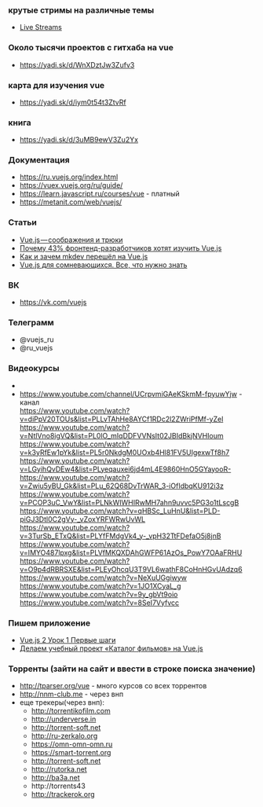### крутые стримы на различные темы
+ [Live Streams](https://www.youtube.com/watch?v=HSbj0dKErtY&list=PLswdBLT9llbjS2o4xreJqgBRjTmkEz6sv)

### Около тысячи проектов с гитхаба на vue
+ https://yadi.sk/d/WnXDztJw3Zufv3</br>

### карта для изучения vue
+ https://yadi.sk/d/iym0t54t3ZtvRf

### книга
+ https://yadi.sk/d/3uMB9ewV3Zu2Yx

### Документация
+ https://ru.vuejs.org/index.html
+ https://vuex.vuejs.org/ru/guide/
+ https://learn.javascript.ru/courses/vue - платный
+ https://metanit.com/web/vuejs/

### Статьи
+ [Vue.js — соображения и трюки](https://medium.com/devschacht/vue-js-considerations-and-tricks-58ec768ac237)
+ [Почему 43% фронтенд-разработчиков хотят изучить Vue.js](https://medium.com/devschacht/%D0%BF%D0%BE%D1%87%D0%B5%D0%BC%D1%83-%D1%84%D1%80%D0%BE%D0%BD%D1%82%D0%B5%D0%BD%D0%B4-%D1%80%D0%B0%D0%B7%D1%80%D0%B0%D0%B1%D0%BE%D1%82%D1%87%D0%B8%D0%BA%D0%B8-%D1%85%D0%BE%D1%82%D1%8F%D1%82-%D1%83%D1%87%D0%B8%D1%82%D1%8C-vue-js-63aa3b456dfa)
+ [Как и зачем mkdev перешёл на Vue.js](https://mkdev.me/posts/kak-i-zachem-mkdev-pereshyol-na-vue-js)
+ [Vue.js для сомневающихся. Все, что нужно знать](https://habr.com/post/329452/)

### ВК
+ https://vk.com/vuejs

### Телеграмм
+ @vuejs_ru
+ @ru_vuejs

### Видеокурсы
+ []()
+ []()
https://www.youtube.com/channel/UCrpvmiGAeKSkmM-fpyuwYjw - канал</br>
https://www.youtube.com/watch?v=diPpV20TOUs&list=PLLvTAhHe8AYCf1RDc2l2ZWriPfMf-yZel</br>
https://www.youtube.com/watch?v=NtlVno8igVQ&list=PL0lO_mIqDDFVVNsIt02JBIdBkjNVHIoum</br>
https://www.youtube.com/watch?v=k3yRfEw1pYk&list=PL5r0NkdgM0UOxb4Hl81FV5UIgexwTf8h7</br>
https://www.youtube.com/watch?v=LGyihQvDEw4&list=PLyeqauxei6jd4mL4E9860HnO5GYayooR-</br>
https://www.youtube.com/watch?v=Zwiu5yBU_Gk&list=PLu_62Q68DvTrWAR_3-iOfIdbqKU912i3z</br>
https://www.youtube.com/watch?v=PCOP3uC_VwY&list=PLNkWIWHIRwMH7ahn9uvvc5PG3o1tLscgB</br>
https://www.youtube.com/watch?v=qHBSc_LuHnU&list=PLD-piGJ3Dtl0C2gVy-_vZoxYRFWRwUvWL</br>
https://www.youtube.com/watch?v=3TurSb_ETxQ&list=PLYfFMdgVk4_y-_vpH32TtFDefaO5j8jnB</br>
https://www.youtube.com/watch?v=IMYO487lpxg&list=PLVfMKQXDAhGWFP61AzOs_PowY7OAaFRHU</br>
https://www.youtube.com/watch?v=O9p4dRBRSXE&list=PLEyOhcqU3T9VL6wathF8CoHnHGvUAdzq6</br>
https://www.youtube.com/watch?v=NeXuUGgiwyw</br>
https://www.youtube.com/watch?v=1JO1XCyaL_g</br>
https://www.youtube.com/watch?v=9y_gbVt9oio</br>
https://www.youtube.com/watch?v=8SeI7Vyfvcc</br>


### Пишем приложение
+ [Vue.js 2 Урок 1 Первые шаги](https://www.youtube.com/watch?v=Bip6Sdn_QpM&list=PLLd6Lzq1_u-emTVzsgpLMTxK9W68Sdzxp)
+ [Делаем учебный проект «Каталог фильмов» на Vue.js](https://www.youtube.com/watch?v=InAWVrLnycw)

### Торренты (зайти на сайт и ввести в строке поиска значение)
+ http://tparser.org/vue - много курсов со всех торрентов
+ http://nnm-club.me - через внп
+ еще трекеры(через внп):
  + http://torrentikofilm.com
  + http://underverse.in
  + http://torrent-soft.net
  + http://ru-zerkalo.org
  + https://omn-omn-omn.ru
  + https://smart-torrent.org
  + http://torrent-soft.net
  + http://rutorka.net
  + http://ba3a.net
  + http://torrents43
  + http://trackerok.org
